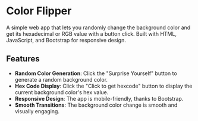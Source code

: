# Color Flipper

A simple web app that lets you randomly change the background color and get its hexadecimal or RGB value with a button click. Built with HTML, JavaScript, and Bootstrap for responsive design.

## Features

- **Random Color Generation**: Click the "Surprise Yourself" button to generate a random background color.
- **Hex Code Display**: Click the "Click to get hexcode" button to display the current background color's hex value.
- **Responsive Design**: The app is mobile-friendly, thanks to Bootstrap.
- **Smooth Transitions**: The background color change is smooth and visually engaging.
